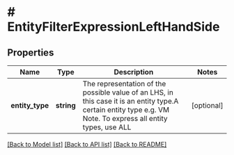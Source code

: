 # # EntityFilterExpressionLeftHandSide

## Properties

Name | Type | Description | Notes
------------ | ------------- | ------------- | -------------
**entity_type** | **string** | The representation of the possible value of an LHS, in this case it is an entity type.A certain entity type e.g. VM Note. To express all entity types, use ALL | [optional]

[[Back to Model list]](../../README.md#models) [[Back to API list]](../../README.md#endpoints) [[Back to README]](../../README.md)
